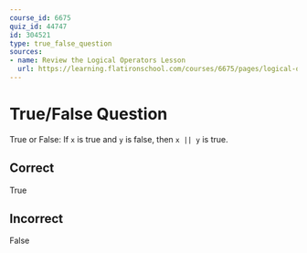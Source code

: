 ```yaml
---
course_id: 6675
quiz_id: 44747
id: 304521
type: true_false_question
sources:
- name: Review the Logical Operators Lesson
  url: https://learning.flatironschool.com/courses/6675/pages/logical-operators?module_item_id=538078
---
```


# True/False Question

True or False: If `x` is true and `y` is false, then `x || y` is true.

## Correct

True

## Incorrect

False
